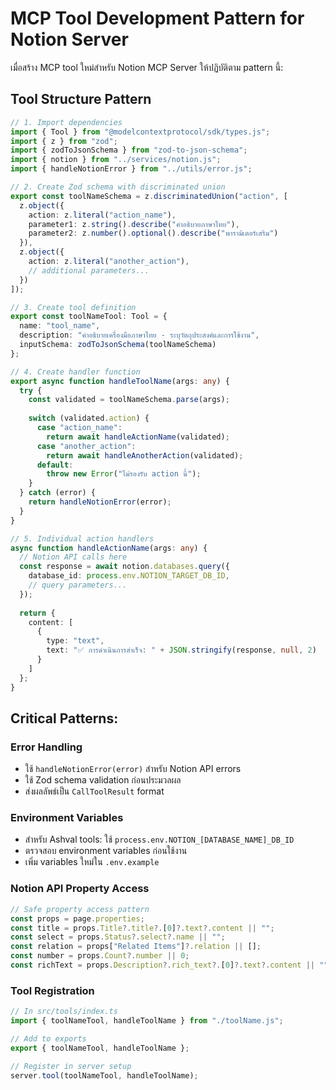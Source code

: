 # MCP Tool Development Pattern for Notion Server

เมื่อสร้าง MCP tool ใหม่สำหรับ Notion MCP Server ให้ปฏิบัติตาม pattern นี้:

## Tool Structure Pattern

```typescript
// 1. Import dependencies
import { Tool } from "@modelcontextprotocol/sdk/types.js";
import { z } from "zod";
import { zodToJsonSchema } from "zod-to-json-schema";
import { notion } from "../services/notion.js";
import { handleNotionError } from "../utils/error.js";

// 2. Create Zod schema with discriminated union
export const toolNameSchema = z.discriminatedUnion("action", [
  z.object({
    action: z.literal("action_name"),
    parameter1: z.string().describe("คำอธิบายภาษาไทย"),
    parameter2: z.number().optional().describe("พารามิเตอร์เสริม")
  }),
  z.object({
    action: z.literal("another_action"),
    // additional parameters...
  })
]);

// 3. Create tool definition
export const toolNameTool: Tool = {
  name: "tool_name",
  description: "คำอธิบายเครื่องมือภาษาไทย - ระบุวัตถุประสงค์และการใช้งาน",
  inputSchema: zodToJsonSchema(toolNameSchema)
};

// 4. Create handler function
export async function handleToolName(args: any) {
  try {
    const validated = toolNameSchema.parse(args);
    
    switch (validated.action) {
      case "action_name":
        return await handleActionName(validated);
      case "another_action":
        return await handleAnotherAction(validated);
      default:
        throw new Error("ไม่รองรับ action นี้");
    }
  } catch (error) {
    return handleNotionError(error);
  }
}

// 5. Individual action handlers
async function handleActionName(args: any) {
  // Notion API calls here
  const response = await notion.databases.query({
    database_id: process.env.NOTION_TARGET_DB_ID,
    // query parameters...
  });
  
  return {
    content: [
      {
        type: "text",
        text: "✅ การดำเนินการสำเร็จ: " + JSON.stringify(response, null, 2)
      }
    ]
  };
}
```

## Critical Patterns:

### Error Handling
- ใช้ `handleNotionError(error)` สำหรับ Notion API errors
- ใช้ Zod schema validation ก่อนประมวลผล
- ส่งผลลัพธ์เป็น `CallToolResult` format

### Environment Variables
- สำหรับ Ashval tools: ใช้ `process.env.NOTION_[DATABASE_NAME]_DB_ID`
- ตรวจสอบ environment variables ก่อนใช้งาน
- เพิ่ม variables ใหม่ใน `.env.example`

### Notion API Property Access
```typescript
// Safe property access pattern
const props = page.properties;
const title = props.Title?.title?.[0]?.text?.content || "";
const select = props.Status?.select?.name || "";
const relation = props["Related Items"]?.relation || [];
const number = props.Count?.number || 0;
const richText = props.Description?.rich_text?.[0]?.text?.content || "";
```

### Tool Registration
```typescript
// In src/tools/index.ts
import { toolNameTool, handleToolName } from "./toolName.js";

// Add to exports
export { toolNameTool, handleToolName };

// Register in server setup
server.tool(toolNameTool, handleToolName);
```